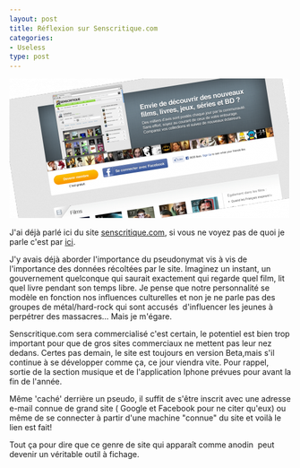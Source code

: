 ```yaml
---
layout: post
title: Réflexion sur Senscritique.com
categories:
- Useless
type: post
---
```

![](/assets/2011/11/senscritique-500x249.png)

J'ai déjà parlé ici du site [senscritique.com](http://senscritique.com), si vous ne voyez pas de quoi je parle c'est par [ici](2011/06/25/critiquer-pour-aider-a-mieux-consommer/).

J'y avais déjà aborder l'importance du pseudonymat vis à vis de l'importance des données récoltées par le site. Imaginez un instant, un gouvernement quelconque qui saurait exactement qui regarde quel film, lit quel livre pendant son temps libre. Je pense que notre personnalité se modèle en fonction nos influences culturelles et non je ne parle pas des groupes de métal/hard-rock qui sont accusés  d'influencer les jeunes à perpétrer des massacres… Mais je m'égare.

Senscritique.com sera commercialisé c'est certain, le potentiel est bien trop important pour que de gros sites commerciaux ne mettent pas leur nez dedans. Certes pas demain, le site est toujours en version Beta,mais s'il continue à se développer comme ça, ce jour viendra vite. Pour rappel, sortie de la section musique et de l'application Iphone prévues pour avant la fin de l'année.

Même 'caché' derrière un pseudo, il suffit de s'être inscrit avec une adresse e-mail connue de grand site ( Google et Facebook pour ne citer qu'eux) ou même de se connecter à partir d'une machine "connue" du site et voilà le lien est fait!

Tout ça pour dire que ce genre de site qui apparaît comme anodin  peut devenir un véritable outil à fichage.
